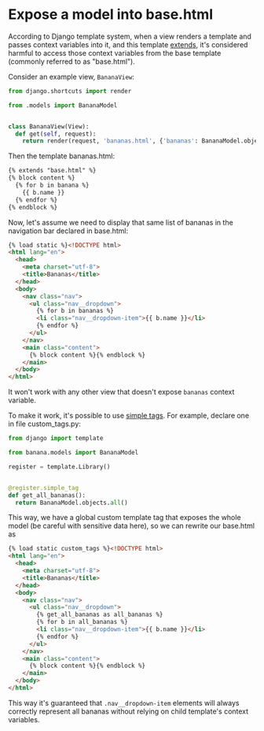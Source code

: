 # Expose a model into base.html

According to Django template system, when a view renders a template and passes
context variables into it, and this template
[extends](https://tutorial.djangogirls.org/en/template_extending/), it's
considered harmful to access those context variables from the base template
(commonly referred to as "base.html").

Consider an example view, `BananaView`:

```python
from django.shortcuts import render

from .models import BananaModel


class BananaView(View):
  def get(self, request):
    return render(request, 'bananas.html', {'bananas': BananaModel.objects.all()})
```

Then the template bananas.html:

```html
{% extends "base.html" %}
{% block content %}
  {% for b in banana %}
    {{ b.name }}
  {% endfor %}
{% endblock %}
```

Now, let's assume we need to display that same list of bananas in the navigation
bar declared in base.html:

```html
{% load static %}<!DOCTYPE html>
<html lang="en">
  <head>
    <meta charset="utf-8">
    <title>Bananas</title>
  </head>
  <body>
    <nav class="nav">
      <ul class="nav__dropdown">
        {% for b in bananas %}
        <li class="nav__dropdown-item">{{ b.name }}</li>
        {% endfor %}
      </ul>
    </nav>
    <main class="content">
      {% block content %}{% endblock %}
    </main>
  </body>
</html>
```

It won't work with any other view that doesn't expose `bananas` context
variable.

To make it work, it's possible to use [simple
tags](https://docs.djangoproject.com/en/2.0/howto/custom-template-tags/#custom-template-tags-and-filters).
For example, declare one in file custom_tags.py:

```python
from django import template

from banana.models import BananaModel

register = template.Library()


@register.simple_tag
def get_all_bananas():
  return BananaModel.objects.all()
```

This way, we have a global custom template tag that exposes the whole model (be
careful with sensitive data here), so we can rewrite our base.html as

```html
{% load static custom_tags %}<!DOCTYPE html>
<html lang="en">
  <head>
    <meta charset="utf-8">
    <title>Bananas</title>
  </head>
  <body>
    <nav class="nav">
      <ul class="nav__dropdown">
        {% get_all_bananas as all_bananas %}
        {% for b in all_bananas %}
        <li class="nav__dropdown-item">{{ b.name }}</li>
        {% endfor %}
      </ul>
    </nav>
    <main class="content">
      {% block content %}{% endblock %}
    </main>
  </body>
</html>
```

This way it's guaranteed that `.nav__dropdown-item` elements will always
correctly represent all bananas without relying on child template's context
variables.

